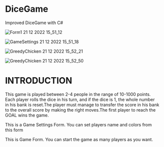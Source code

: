 # DiceGame
Improved DiceGame with C#



![Form1 21 12 2022 15_51_12](https://user-images.githubusercontent.com/75091068/208934297-7205619a-cf51-4df9-85cd-b28325555c80.png)

![GameSettings 21 12 2022 15_51_18](https://user-images.githubusercontent.com/75091068/208934313-79c27bfb-db4b-411c-baef-fc3e244a2261.png)

![GreedyChicken 21 12 2022 15_52_21](https://user-images.githubusercontent.com/75091068/208934339-ead469ef-6e6b-4a0b-9890-6ed3262c1fe1.png)

![GreedyChicken 21 12 2022 15_52_50](https://user-images.githubusercontent.com/75091068/208934348-e8f25035-4cd6-4315-af0d-fa0cee585f44.png)

# INTRODUCTION

This game is played between 2-4 people in the range of 10-1000 points.
Each player rolls the dice in his turn, and if the dice is 1, the whole number in his bank is reset.The player must manage to transfer the score in his bank to the overall score by making the right moves.The first player to reach the GOAL wins the game.

This is a Game Settings Form.
You can set players name and colors from this form

This is Game Form.
You can start the game as many players as you want.

  
